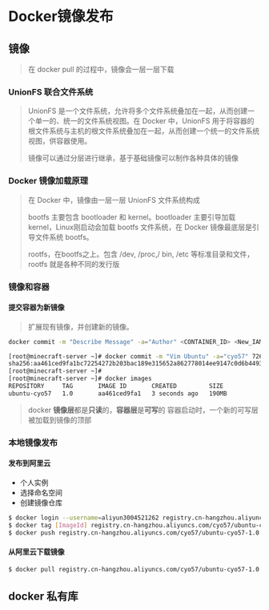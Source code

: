 # Docker镜像发布

## 镜像

> 在 docker pull 的过程中，镜像会一层一层下载

### UnionFS 联合文件系统

> UnionFS 是一个文件系统，允许将多个文件系统叠加在一起，从而创建一个单一的、统一的文件系统视图。在 Docker 中，UnionFS 用于将容器的根文件系统与主机的根文件系统叠加在一起，从而创建一个统一的文件系统视图，供容器使用。
> 
> 镜像可以通过分层进行继承，基于基础镜像可以制作各种具体的镜像

### Docker 镜像加载原理

> 在 Docker 中，镜像由一层一层 UnionFS 文件系统构成
> 
> bootfs 主要包含 bootloader 和 kernel。bootloader 主要引导加载 kernel，Linux刚启动会加载 bootfs 文件系统，在 Docker 镜像最底层是引导文件系统 bootfs。
> 
> rootfs，在bootfs之上。包含 /dev, /proc,/ bin, /etc 等标准目录和文件，rootfs 就是各种不同的发行版

### 镜像和容器

#### 提交容器为新镜像

> 扩展现有镜像，并创建新的镜像。

```bash
docker commit -m "Describe Message" -a="Author" <CONTAINER_ID> <New_IAMGE_NAME>:[TAG]

[root@minecraft-server ~]# docker commit -m "Vim Ubuntu" -a="cyo57" 72613e8ac37a ubuntu-cyo57:1.0
sha256:aa461ced9fa1bc72254272b203bac189e315652a862778014ee9147c0d6b4493
[root@minecraft-server ~]# 
[root@minecraft-server ~]# docker images
REPOSITORY     TAG       IMAGE ID       CREATED         SIZE
ubuntu-cyo57   1.0       aa461ced9fa1   3 seconds ago   190MB
```

> docker **镜像层**都是**只读**的，**容器层**是**可写**的
> 容器启动时，一个新的可写层被加载到镜像的顶部

### 本地镜像发布

#### 发布到阿里云

- 个人实例
- 选择命名空间
- 创建镜像仓库

```bash
$ docker login --username=aliyun3004521262 registry.cn-hangzhou.aliyuncs.com
$ docker tag [ImageId] registry.cn-hangzhou.aliyuncs.com/cyo57/ubuntu-cyo57-1.0:[镜像版本号]
$ docker push registry.cn-hangzhou.aliyuncs.com/cyo57/ubuntu-cyo57-1.0:[镜像版本号]
```

#### 从阿里云下载镜像

```bash
$ docker pull registry.cn-hangzhou.aliyuncs.com/cyo57/ubuntu-cyo57-1.0:1.0
```


## docker 私有库

